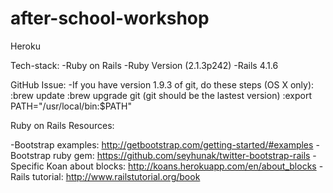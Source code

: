 # after-school-workshop

Heroku

Tech-stack:
	-Ruby on Rails 
	-Ruby Version (2.1.3p242)
	-Rails 4.1.6


GitHub Issue:
	-If you have version 1.9.3 of git, do these steps (OS X only):
		:brew update
		:brew upgrade git (git should be the lastest version)
		:export PATH="/usr/local/bin:$PATH"

Ruby on Rails Resources:

-Bootstrap examples: http://getbootstrap.com/getting-started/#examples
-Bootstrap ruby gem: https://github.com/seyhunak/twitter-bootstrap-rails
-Specific Koan about blocks: http://koans.herokuapp.com/en/about_blocks
-Rails tutorial: http://www.railstutorial.org/book